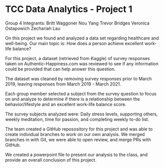# TCC Data Analytics - Project 1

Group 4 Integrants:
Britt Waggoner
Nou Yang
Trevor Bridges
Veronica Ostapowich
Zechariah Lau

On this project we found and analyzed a data set regarding healthcare and well-being.
Our main topic is: How does a person achieve excellent work-life balance?

For this project, a dataset (retrieved from Kaggle) of survey responses taken on Authentic-Happiness.com was reviewed to see if any information could be provided that can help answer this question.

The dataset was cleaned by removing survey responses prior to March 2019, leaving responses from March 2019 - March 2021.

Each group member selected a subject from the survey question to focus on and analyze to determine if there is a relationship between the behavior/lifestyle and an excellent work-life balance score.

The survey subjects analyzed were: Daily stress levels, supporting others, weekly meditation, time for passion, and completing weekly to-do list.

The team created a GitHub reposository for this project and was able to create individual branches to work on our own analysis.
We merged branches in with Git, we were able to open review, and merge PRs with GitHub.

We created a powerpoint file to present our analysis to the class, and provide an overall conclusion of this project.
